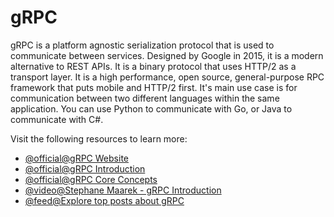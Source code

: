 # gRPC

gRPC is a platform agnostic serialization protocol that is used to communicate between services. Designed by Google in 2015, it is a modern alternative to REST APIs. It is a binary protocol that uses HTTP/2 as a transport layer. It is a high performance, open source, general-purpose RPC framework that puts mobile and HTTP/2 first. It's main use case is for communication between two different languages within the same application. You can use Python to communicate with Go, or Java to communicate with C#.

Visit the following resources to learn more:

- [@official@gRPC Website](https://grpc.io/)
- [@official@gRPC Introduction](https://grpc.io/docs/what-is-grpc/introduction/)
- [@official@gRPC Core Concepts](https://grpc.io/docs/what-is-grpc/core-concepts/)
- [@video@Stephane Maarek - gRPC Introduction](https://youtu.be/XRXTsQwyZSU)
- [@feed@Explore top posts about gRPC](https://app.daily.dev/tags/grpc?ref=roadmapsh)